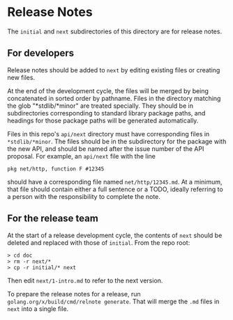 # Release Notes

The `initial` and `next` subdirectories of this directory are for release notes.

## For developers

Release notes should be added to `next` by editing existing files or creating new files.

At the end of the development cycle, the files will be merged by being
concatenated in sorted order by pathname. Files in the directory matching the
glob "*stdlib/*minor" are treated specially. They should be in subdirectories
corresponding to standard library package paths, and headings for those package
paths will be generated automatically.

Files in this repo's `api/next` directory must have corresponding files in
`*stdlib/*minor`. The files should be in the subdirectory for the package with
the new API, and should be named after the issue number of the API proposal. For
example, an `api/next` file with the line

    pkg net/http, function F #12345

should have a corresponding file named `net/http/12345.md`.
At a minimum, that file should contain either a full sentence or a TODO,
ideally referring to a person with the responsibility to complete the note.

## For the release team

At the start of a release development cycle, the contents of `next` should be deleted
and replaced with those of `initial`. From the repo root:

    > cd doc
    > rm -r next/*
    > cp -r initial/* next

Then edit `next/1-intro.md` to refer to the next version.

To prepare the release notes for a release, run `golang.org/x/build/cmd/relnote generate`.
That will merge the `.md` files in `next` into a single file.
